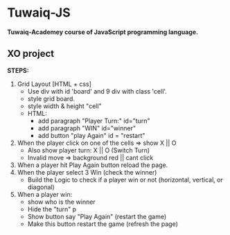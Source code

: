 # Tuwaiq-JS
**Tuwaiq-Academey course of JavaScript programming language.**

## XO project

**STEPS:**

1. Grid Layout [HTML + css]
    - Use div with id 'board' and 9 div with class 'cell'.
    - style grid board.
    - style width & height "cell"
    - HTML:
        - add paragraph "Player Turn:" id="turn"
        - add paragraph "WIN" id="winner"
        - add button "play Again" id = "restart"
1. When the player click on one of the cells => show X || O
    - Also show player turn: X || O (Switch Turn)
    - Invalid move => background red || cant click
1. When a player hit Play Again button reload the page.
1. When the player select 3 Win (check the winner)
    - Build the Logic to check if a player win or not (horizontal, vertical, or diagonal)
1. When a player win:
    - show who is the winner
    - Hide the "turn" p
    - Show button say "Play Again" (restart the game)
    - Make this button restart the game (refresh the page)